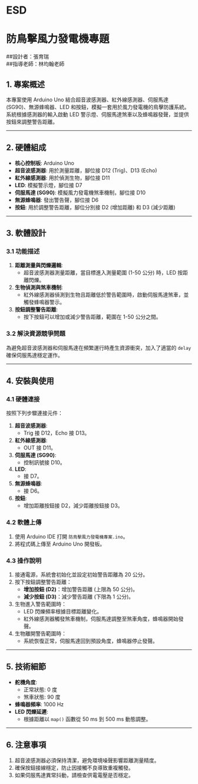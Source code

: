 # ESD

# 防鳥擊風力發電機專題
##設計者：張育瑞  
##指導老師：林均翰老師  

## 1. 專案概述

本專案使用 Arduino Uno 結合超音波感測器、紅外線感測器、伺服馬達 (SG90)、無源蜂鳴器、LED 和按鈕，模擬一套用於風力發電機的鳥擊防護系統。  
系統根據感測器的輸入啟動 LED 警示燈、伺服馬達煞車以及蜂鳴器發聲，並提供按鈕來調整警告距離。

---

## 2. 硬體組成

- **核心控制板**: Arduino Uno  
- **超音波感測器**: 用於測量距離，腳位接 D12 (Trig)、D13 (Echo)  
- **紅外線感測器**: 用於偵測生物，腳位接 D11  
- **LED**: 模擬警示燈，腳位接 D7  
- **伺服馬達 (SG90)**: 模擬風力發電機煞車機制，腳位接 D10  
- **無源蜂鳴器**: 發出警告聲，腳位接 D6  
- **按鈕**: 用於調整警告距離，腳位分別接 D2 (增加距離) 和 D3 (減少距離)  

---

## 3. 軟體設計

### 3.1 功能描述

1. **距離測量與閃爍邏輯**:  
   - 超音波感測器測量距離，當目標進入測量範圍 (1-50 公分) 時，LED 按距離閃爍。  
2. **生物偵測與煞車機制**:  
   - 紅外線感測器偵測到生物且距離低於警告範圍時，啟動伺服馬達煞車，並觸發蜂鳴器警示。  
3. **按鈕調整警告距離**:  
   - 按下按鈕可以增加或減少警告距離，範圍在 1-50 公分之間。

### 3.2 解決資源競爭問題

為避免超音波感測器和伺服馬達在頻繁運行時產生資源衝突，加入了適當的 `delay` 確保伺服馬達穩定運作。

---

## 4. 安裝與使用

### 4.1 硬體連接

按照下列步驟連接元件：

1. **超音波感測器**:  
   - Trig 接 D12，Echo 接 D13。  
2. **紅外線感測器**:  
   - OUT 接 D11。  
3. **伺服馬達 (SG90)**:  
   - 控制訊號接 D10。  
4. **LED**:  
   - 接 D7。  
5. **無源蜂鳴器**:  
   - 接 D6。  
6. **按鈕**:  
   - 增加距離按鈕接 D2，減少距離按鈕接 D3。  

### 4.2 軟體上傳

1. 使用 Arduino IDE 打開 `防鳥擊風力發電機專案.ino`。
2. 將程式碼上傳至 Arduino Uno 開發板。

### 4.3 操作說明

1. 接通電源，系統會初始化並設定初始警告距離為 20 公分。  
2. 按下按鈕調整警告距離：  
   - **增加按鈕 (D2)**：增加警告距離 (上限為 50 公分)。  
   - **減少按鈕 (D3)**：減少警告距離 (下限為 1 公分)。  
3. 生物進入警告範圍時：  
   - LED 閃爍頻率根據目標距離變化。  
   - 紅外線感測器觸發煞車機制，伺服馬達調整至煞車角度，蜂鳴器開始發聲。  
4. 生物離開警告範圍時：  
   - 系統恢復正常，伺服馬達回到預設角度，蜂鳴器停止發聲。  

---

## 5. 技術細節

- **舵機角度**:  
  - 正常狀態: 0 度  
  - 煞車狀態: 90 度  
- **蜂鳴器頻率**: 1000 Hz  
- **LED 閃爍延遲**:  
  - 根據距離以 `map()` 函數從 50 ms 到 500 ms 動態調整。  

---

## 6. 注意事項

1. 超音波感測器必須保持清潔，避免環境噪聲影響距離測量精度。  
2. 確保按鈕接線穩定，防止因接觸不良導致重複觸發。  
3. 如果伺服馬達異常抖動，請檢查供電電壓是否穩定。  
